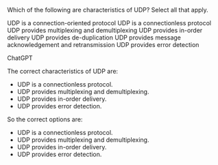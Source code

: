 Which of the following are characteristics of UDP? Select all that apply. 

UDP is a connection-oriented protocol 
UDP is a connectionless protocol 
UDP provides multiplexing and demultiplexing
UDP provides in-order delivery 
UDP provides de-duplication 
UDP provides message acknowledgement and retransmission 
UDP provides error detection

ChatGPT

The correct characteristics of UDP are:

- UDP is a connectionless protocol.
- UDP provides multiplexing and demultiplexing.
- UDP provides in-order delivery.
- UDP provides error detection.

So the correct options are:

- UDP is a connectionless protocol.
- UDP provides multiplexing and demultiplexing.
- UDP provides in-order delivery.
- UDP provides error detection.